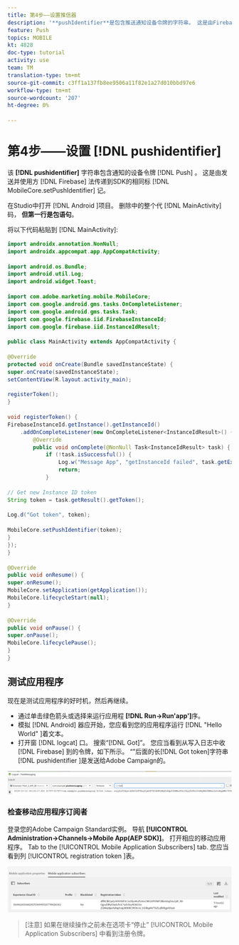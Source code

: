 ```yaml
---
title: 第4步——设置推信器
description: '**pushIdentifier**是包含推送通知设备令牌的字符串。 这是由Firebase发送并使用MobileCore.setPushIdentifier方法传递到SDK的相同令牌。'
feature: Push
topics: MOBILE
kt: 4828
doc-type: tutorial
activity: use
team: TM
translation-type: tm+mt
source-git-commit: c3ff1a137fb8ee9506a11f82e1a27d010bbd97e6
workflow-type: tm+mt
source-wordcount: '207'
ht-degree: 0%

---
```


# 第4步——设置 [!DNL pushidentifier]

该 **[!DNL pushidentifier]** 字符串包含通知的设备令牌 [!DNL Push] 。 这是由发送并使用方 [!DNL Firebase] 法传递到SDK的相同标 [!DNL MobileCore.setPushIdentifier] 记。

在Studio中打开 [!DNL Android ]项目。 删除中的整个代 [!DNL MainActivity] 码， **但第一行是包语句**。

将以下代码粘贴到 [!DNL MainActivity]:

```java
import androidx.annotation.NonNull;
import androidx.appcompat.app.AppCompatActivity;

import android.os.Bundle;
import android.util.Log;
import android.widget.Toast;

import com.adobe.marketing.mobile.MobileCore;
import com.google.android.gms.tasks.OnCompleteListener;
import com.google.android.gms.tasks.Task;
import com.google.firebase.iid.FirebaseInstanceId;
import com.google.firebase.iid.InstanceIdResult;

public class MainActivity extends AppCompatActivity {

@Override
protected void onCreate(Bundle savedInstanceState) {
super.onCreate(savedInstanceState);
setContentView(R.layout.activity_main);

registerToken();
}

void registerToken() {
FirebaseInstanceId.getInstance().getInstanceId()
    .addOnCompleteListener(new OnCompleteListener<InstanceIdResult>() {
        @Override
        public void onComplete(@NonNull Task<InstanceIdResult> task) {
            if (!task.isSuccessful()) {
                Log.w("Message App", "getInstanceId failed", task.getException());
                return;
            }

// Get new Instance ID token
String token = task.getResult().getToken();

Log.d("Got token", token);

MobileCore.setPushIdentifier(token);
}
});
}

@Override
public void onResume() {
super.onResume();
MobileCore.setApplication(getApplication());
MobileCore.lifecycleStart(null);
}

@Override
public void onPause() {
super.onPause();
MobileCore.lifecyclePause();
}
}
```

## 测试应用程序

现在是测试应用程序的好时机，然后再继续。

* 通过单击绿色箭头或选择来运行应用程 **[!DNL Run->Run'app']**&#x200B;序。
* 模拟 [!DNL Android] 器应开始，您应看到您的应用程序运行 [!DNL "Hello World" ]着文本。
* 打开窗 [!DNL logcat] 口。 搜索“[!DNL Got]”。 您应当看到从写入日志中收 [!DNL Firebase] 到的令牌，如下所示。 “”后面的长[!DNL Got token]字符串 [!DNL pushidentifier ]是发送给Adobe Campaign的。

![logcat-token](assets/logcat-got-token.PNG)

### 检查移动应用程序订阅者

登录您的Adobe Campaign Standard实例。
导航 **[!UICONTROL Administration->Channels->Mobile App(AEP SDK)]**。 打开相应的移动应用程序。 Tab to the [!UICONTROL Mobile Application Subscribers] tab. 您应当看到列 [!UICONTROL registration token ]表。

![移动——应用程序——用户](assets/mobile-application-subscribers.PNG)

>[注意]
>如果在继续操作之前未在选项卡“停止” [!UICONTROL Mobile Application Subscribers] 中看到注册令牌。
